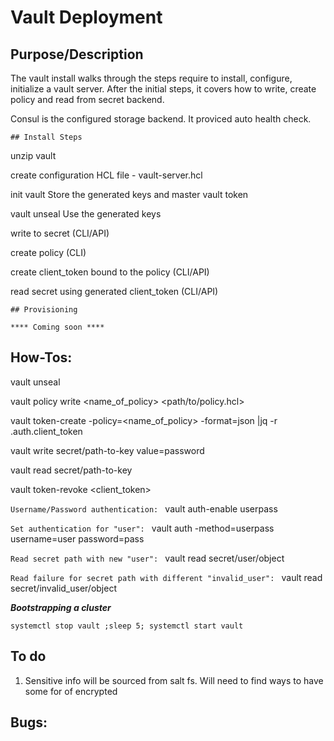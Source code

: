 # Vault Deployment

## Purpose/Description

The vault install walks through the steps require to install, configure, initialize a vault server. 
After the initial steps, it covers how to write, create policy and read from secret backend.

Consul is the configured storage backend. It proviced auto health check.

```
## Install Steps
```

unzip vault

create configuration
  HCL file - vault-server.hcl

init vault
  Store the generated keys and master vault token

vault unseal
  Use the generated keys

write to secret (CLI/API)

create policy (CLI)

create client_token bound to the policy (CLI/API)

read secret using generated client_token (CLI/API)

```
## Provisioning
```

```
**** Coming soon ****
```

## How-Tos:
vault unseal

vault policy write <name_of_policy> <path/to/policy.hcl>

vault token-create -policy=<name_of_policy> -format=json |jq -r .auth.client_token

vault write secret/path-to-key value=password

vault read secret/path-to-key

vault token-revoke <client_token>

``Username/Password authentication: ``
vault auth-enable userpass

``Set authentication for "user": ``
vault auth -method=userpass username=user password=pass

``Read secret path with new "user": ``
vault read secret/user/object

``Read failure for secret path with different "invalid_user": ``
vault read secret/invalid_user/object

_**Bootstrapping a cluster**_

```
systemctl stop vault ;sleep 5; systemctl start vault
```

## To do

1. Sensitive info will be sourced from salt fs.  Will need to find ways to have some for of encrypted

## Bugs:
